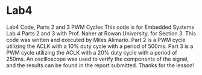 # Lab4
Lab4 Code, Parts 2 and 3 PWM Cycles
This code is for Embedded Systems Lab 4 Parts 2 and 3 with Prof. Naher at Rowan University, for Section 3.
This code was written and executed by Miles Alimario.
Part 2 is a PWM cycle utilizing the ACLK with a 10% duty cycle with a period of 500ms.
Part 3 is a PWM cycle utilizing the ACLK with a 20% duty cycle with a period of 250ms.
An oscilloscope was used to verify the components of the signal, and the results can be found in the report submitted.
Thanks for the lesson!
